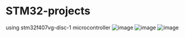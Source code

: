 # STM32-projects



using stm32f407vg-disc-1 microcontroller 
![image](https://github.com/arjunpogiricodes/STM32-projects/assets/122292108/19a66f97-eaa5-4508-ad57-93003a6a8b50)
![image](https://github.com/arjunpogiricodes/STM32-projects/assets/122292108/bdb310a9-91e3-45ab-ac5e-8b4048200212)
![image](https://github.com/arjunpogiricodes/STM32-projects/assets/122292108/6efeab69-70fc-434b-9e92-fc11b127ddc8)
